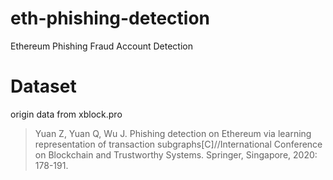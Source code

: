 # eth-phishing-detection
Ethereum Phishing Fraud Account Detection

# Dataset
origin data from xblock.pro
> Yuan Z, Yuan Q, Wu J. Phishing detection on Ethereum via learning representation of transaction subgraphs[C]//International Conference on Blockchain and Trustworthy Systems. Springer, Singapore, 2020: 178-191.
